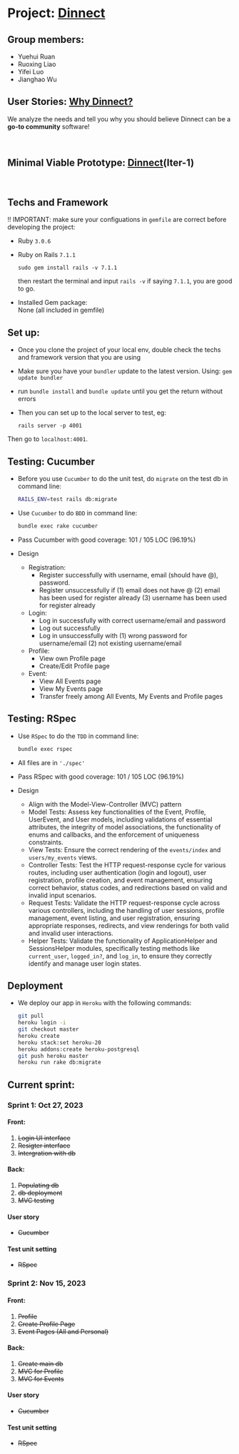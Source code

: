 # Project: [Dinnect ](https://blooming-mesa-33682-02a98668ba0d.herokuapp.com/) 
## Group members:
- Yuehui Ruan
- Ruoxing Liao
- Yifei Luo
- Jianghao Wu


## User Stories: [Why Dinnect?](DINNECT_README.md)
We analyze the needs and tell you why you should believe Dinnect can be a __go-to community__ software!

<br>

## Minimal Viable Prototype: [Dinnect](https://blooming-mesa-33682-02a98668ba0d.herokuapp.com/)(Iter-1)

<br>

## Techs and Framework

  !! IMPORTANT: make sure your configuations in `gemfile` are correct before developing the project:
- Ruby `3.0.6` <br>
- Ruby on Rails `7.1.1`
  ```
  sudo gem install rails -v 7.1.1
  ```
  then restart the terminal and input
  `rails -v` if saying `7.1.1`, you are good to go.
  <br>

- Installed Gem package:<br>
  None (all included in gemfile)
   <br>


## Set up:
- Once you clone the project of your local env, double check the techs and framework version that you are using
- Make sure you have your `bundler` update to the latest version. Using: `gem update bundler` 
- run  `bundle install` and `bundle update` until you get the return without errors
- Then you can set up to the local server to test, eg:

  ```
  rails server -p 4001
  ```
Then go to `localhost:4001`. 

## Testing: Cucumber

- Before you use `Cucumber` to do the unit test, do `migrate` on the test db in command line:

  ```bash
  RAILS_ENV=test rails db:migrate
  ```

+ Use `Cucumber` to do `BDD` in command line:

  ```bash
  bundle exec rake cucumber
  ```

+ Pass Cucumber with good coverage: 101 / 105 LOC (96.19%)

+ Design
  + Registration: 
    + Register successfully with username, email (should have @), password.
    + Register unsuccessfully if (1) email does not have @ (2) email has been used for register already (3) username has been used for register already
  + Login: 
    + Log in successfully with correct username/email and password
    + Log out successfully
    + Log in unsuccessfully with (1) wrong password for username/email (2) not existing username/email
  + Profile: 
    + View own Profile page
    + Create/Edit Profile page
  + Event: 
    + View All Events page
    + View My Events page
    + Transfer freely among All Events, My Events and Profile pages

## Testing: RSpec

+ Use `RSpec` to do the `TDD` in command line:

  ```bash
  bundle exec rspec
  ```

+ All files are in `'./spec'`

+ Pass RSpec with good coverage: 101 / 105 LOC (96.19%)

+ Design
  + Align with the Model-View-Controller (MVC) pattern
  + Model Tests: Assess key functionalities of the Event, Profile, UserEvent, and User models, including validations of essential attributes, the integrity of model associations, the functionality of enums and callbacks, and the enforcement of uniqueness constraints.
  + View Tests: Ensure the correct rendering of the `events/index` and `users/my_events` views.
  + Controller Tests:  Test the HTTP request-response cycle for various routes, including user authentication (login and logout), user registration, profile creation, and event management, ensuring correct behavior, status codes, and redirections based on valid and invalid input scenarios.
  + Request Tests: Validate the HTTP request-response cycle across various controllers, including the handling of user sessions, profile management, event listing, and user registration, ensuring appropriate responses, redirects, and view renderings for both valid and invalid user interactions.
  + Helper Tests:  Validate the functionality of ApplicationHelper and SessionsHelper modules, specifically testing methods like `current_user`, `logged_in?`, and `log_in`, to ensure they correctly identify and manage user login states.

## Deployment

+ We deploy our app in `Heroku` with the following commands:

  ```bash
  git pull
  heroku login -i
  git checkout master
  heroku create
  heroku stack:set heroku-20
  heroku addons:create heroku-postgresql
  git push heroku master
  heroku run rake db:migrate
  ```

## Current sprint:

### Sprint 1: Oct 27, 2023
#### Front:
1.  <del> Login UI interface </del>
2. <del>Resigter interface</del>
3. <del>Intergration with db</del>

#### Back: 
1. <del>Populating db</del>
2. <del>db deployment</del>
3. <del>MVC testing</del>

#### User story

+ <del>Cucumber</del>

#### Test unit setting
- <del>RSpec</del>


### Sprint 2: Nov 15, 2023
#### Front:

1. <del>Profile</del>
2. <del>Create Profile Page</del>
3. <del>Event Pages (All and Personal)</del>

#### Back: 
1. <del>Create main db</del>
1. <del>MVC for Profile</del>
1. <del>MVC for Events</del>

#### User story

+ <del>Cucumber</del>

#### Test unit setting
- <del>RSpec</del>